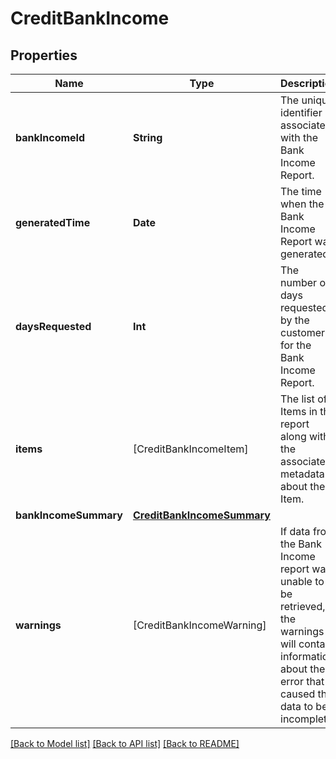# CreditBankIncome

## Properties
Name | Type | Description | Notes
------------ | ------------- | ------------- | -------------
**bankIncomeId** | **String** | The unique identifier associated with the Bank Income Report. | [optional] 
**generatedTime** | **Date** | The time when the Bank Income Report was generated. | [optional] 
**daysRequested** | **Int** | The number of days requested by the customer for the Bank Income Report. | [optional] 
**items** | [CreditBankIncomeItem] | The list of Items in the report along with the associated metadata about the Item. | [optional] 
**bankIncomeSummary** | [**CreditBankIncomeSummary**](CreditBankIncomeSummary.md) |  | [optional] 
**warnings** | [CreditBankIncomeWarning] | If data from the Bank Income report was unable to be retrieved, the warnings will contain information about the error that caused the data to be incomplete. | [optional] 

[[Back to Model list]](../README.md#documentation-for-models) [[Back to API list]](../README.md#documentation-for-api-endpoints) [[Back to README]](../README.md)


